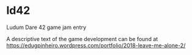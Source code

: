 # ld42
Ludum Dare 42 game jam entry

A descriptive text of the game development can be found at https://edugpinheiro.wordpress.com/portfolio/2018-leave-me-alone-2/
